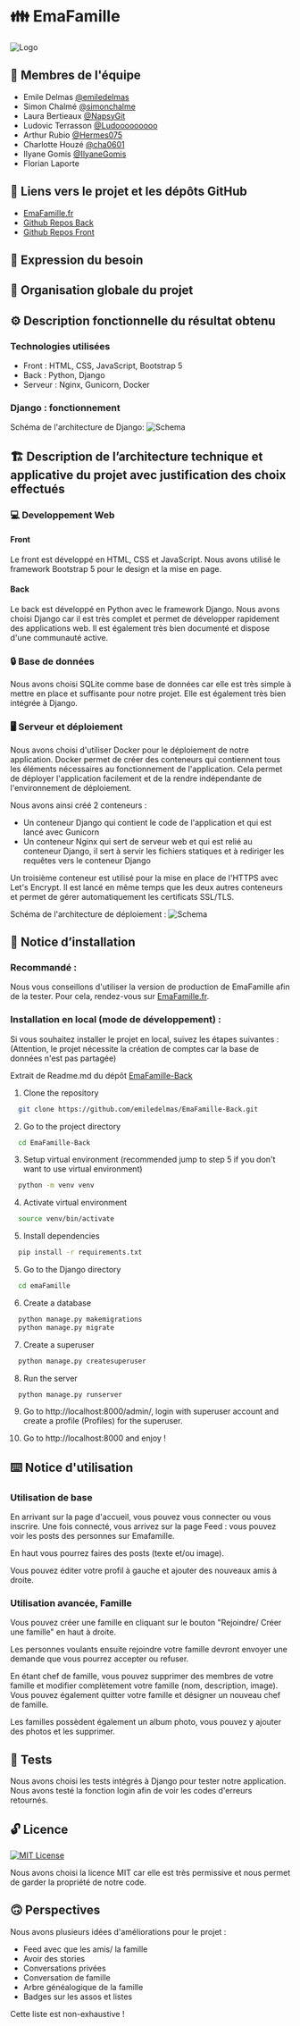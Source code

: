 # 👪 EmaFamille

![Logo](https://emafamille.fr/static/Logo_EMAFamille.PNG)

## 🚀 Membres de l'équipe

- Emile Delmas [@emiledelmas](https://www.github.com/emiledelmas)
- Simon Chalmé [@simonchalme](https://www.github.com/simonchalme)
- Laura Bertieaux [@NapsyGit](https://www.github.com/napsygit)
- Ludovic Terrasson [@Ludooooooooo](https://www.github.com/Ludooooooooo)
- Arthur Rubio [@Hermes075](https://www.github.com/Hermes075)
- Charlotte Houzé [@cha0601](https://www.github.com/cha0601)
- Ilyane Gomis [@IlyaneGomis](https://www.github.com/IlyaneGomis)
- Florian Laporte

## 🔗 Liens vers le projet et les dépôts GitHub

- [EmaFamille.fr](https://emafamille.fr)
- [Github Repos Back](https://github.com/emiledelmas/EmaFamille-Back)
- [Github Repos Front](https://github.com/emiledelmas/EmaFamilleFront)

## 🤔 Expression du besoin

## 🦾 Organisation globale du projet

## ⚙️ Description fonctionnelle du résultat obtenu

### Technologies utilisées

- Front : HTML, CSS, JavaScript, Bootstrap 5
- Back : Python, Django
- Serveur : Nginx, Gunicorn, Docker

### Django : fonctionnement

Schéma de l'architecture de Django:
![Schema](https://raw.githubusercontent.com/emiledelmas/EmaFamille-Back/master/images%20Rapport/django%20schema.jpg)

## 🏗️ Description de l’architecture technique et applicative du projet avec justification des choix effectués

### 💻 Developpement Web

#### Front

Le front est développé en HTML, CSS et JavaScript. Nous avons utilisé le framework Bootstrap 5 pour le design et la mise en page.

#### Back

Le back est développé en Python avec le framework Django. Nous avons choisi Django car il est très complet et permet de développer rapidement des applications web. Il est également très bien documenté et dispose d'une communauté active.

### 🔒 Base de données

Nous avons choisi SQLite comme base de données car elle est très simple à mettre en place et suffisante pour notre projet. Elle est également très bien intégrée à Django.

### 🖥️ Serveur et déploiement

Nous avons choisi d'utiliser Docker pour le déploiement de notre application. Docker permet de créer des conteneurs qui contiennent tous les éléments nécessaires au fonctionnement de l'application. Cela permet de déployer l'application facilement et de la rendre indépendante de l'environnement de déploiement.

Nous avons ainsi créé 2 conteneurs :

- Un conteneur Django qui contient le code de l'application et qui est lancé avec Gunicorn
- Un conteneur Nginx qui sert de serveur web et qui est relié au conteneur Django, il sert à servir les fichiers statiques et à rediriger les requêtes vers le conteneur Django

Un troisième conteneur est utilisé pour la mise en place de l'HTTPS avec Let's Encrypt. Il est lancé en même temps que les deux autres conteneurs et permet de gérer automatiquement les certificats SSL/TLS.

Schéma de l'architecture de déploiement :
![Schema](https://raw.githubusercontent.com/emiledelmas/EmaFamille-Back/master/images%20Rapport/architecture%20serveur.jpg)

## 💾 Notice d’installation

### Recommandé :

Nous vous conseillons d'utiliser la version de production de EmaFamille afin de la tester. Pour cela, rendez-vous sur [EmaFamille.fr](https://emafamille.fr).

### Installation en local (mode de développement) :

Si vous souhaitez installer le projet en local, suivez les étapes suivantes :
(Attention, le projet nécessite la création de comptes car la base de données n'est pas partagée)

Extrait de Readme.md du dépôt [EmaFamille-Back](https://github.com/emiledelmas/EmaFamille-Back)

1. Clone the repository

```bash
  git clone https://github.com/emiledelmas/EmaFamille-Back.git
```

2. Go to the project directory

```bash
  cd EmaFamille-Back
```

3. Setup virtual environment (recommended jump to step 5 if you don't want to use virtual environment)

```bash
  python -m venv venv
```

4. Activate virtual environment

```bash
  source venv/bin/activate
```

5. Install dependencies

```bash
  pip install -r requirements.txt
```

5. Go to the Django directory

```bash
  cd emaFamille
```

6. Create a database

```bash
  python manage.py makemigrations
  python manage.py migrate
```

7. Create a superuser

```bash
  python manage.py createsuperuser
```

8. Run the server

```bash
  python manage.py runserver
```

9. Go to http://localhost:8000/admin/, login with superuser account and create a profile (Profiles) for the superuser.

10. Go to http://localhost:8000 and enjoy !

## ⌨️ Notice d'utilisation

### Utilisation de base

En arrivant sur la page d'accueil, vous pouvez vous connecter ou vous inscrire.
Une fois connecté, vous arrivez sur la page Feed : vous pouvez voir les posts des personnes sur Emafamille.

En haut vous pourrez faires des posts (texte et/ou image).

Vous pouvez éditer votre profil à gauche et ajouter des nouveaux amis à droite.

### Utilisation avancée, Famille

Vous pouvez créer une famille en cliquant sur le bouton "Rejoindre/ Créer une famille" en haut à droite.

Les personnes voulants ensuite rejoindre votre famille devront envoyer une demande que vous pourrez accepter ou refuser.

En étant chef de famille, vous pouvez supprimer des membres de votre famille et modifier complètement votre famille (nom, description, image). Vous pouvez également quitter votre famille et désigner un nouveau chef de famille.

Les familles possèdent également un album photo, vous pouvez y ajouter des photos et les supprimer.

## 🧪 Tests

Nous avons choisi les tests intégrés à Django pour tester notre application. Nous avons testé la fonction login afin de voir les codes d'erreurs retournés.

## 🔓 Licence

[![MIT License](https://img.shields.io/badge/License-MIT-green.svg)](https://choosealicense.com/licenses/mit/)

Nous avons choisi la licence MIT car elle est très permissive et nous permet de garder la propriété de notre code.

## 🙃 Perspectives

Nous avons plusieurs idées d'améliorations pour le projet :

- Feed avec que les amis/ la famille
- Avoir des stories
- Conversations privées
- Conversation de famille
- Arbre généalogique de la famille
- Badges sur les assos et listes

Cette liste est non-exhaustive !
